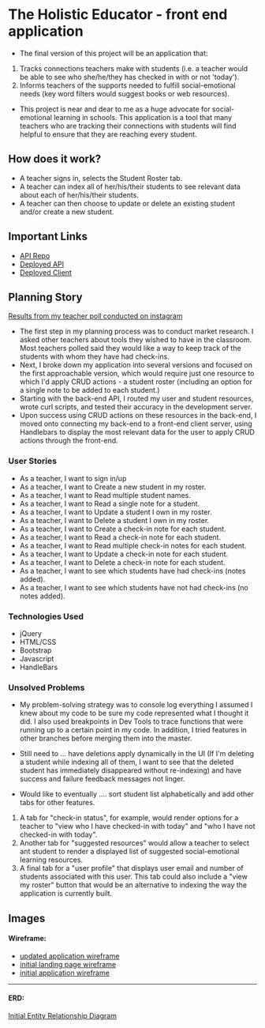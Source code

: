 # The Holistic Educator - front end application

- The final version of this project will be an application that: 
1. Tracks connections teachers make with students (i.e. a teacher would be able to see who she/he/they has checked in with or not 'today').
2. Informs teachers of the supports needed to fulfill social-emotional needs (key word filters would suggest books or web resources).
- This project is near and dear to me as a huge advocate for social-emotional learning in schools. This application is a tool that many teachers who are tracking their connections with students will find helpful to ensure that they are reaching every student. 

## How does it work?

- A teacher signs in, selects the Student Roster tab.
- A teacher can index all of her/his/their students to see relevant data about each of her/his/their students.
- A teacher can then choose to update or delete an existing student and/or create a new student.

## Important Links

- [API Repo](https://github.com/rubysattar/the-holistic-educator-api)
- [Deployed API](https://whispering-anchorage-25173.herokuapp.com/)
- [Deployed Client](https://rubysattar.github.io/the-holistic-educator/)

## Planning Story

[Results from my teacher poll conducted on instagram](https://imgur.com/dVmMwMG)

- The first step in my planning process was to conduct market research. I asked other teachers about tools they wished to have in the classroom. Most teachers polled said they would like a way to keep track of the students with whom they have had check-ins.
- Next, I broke down my application into several versions and focused on the first approachable version, which would require just one resource to which I'd apply CRUD actions - a student roster (including an option for a single note to be added to each student.)
- Starting with the back-end API, I routed my user and student resources, wrote curl scripts, and tested their accuracy in the development server. 
- Upon success using CRUD actions on these resources in the back-end, I moved onto connecting my back-end to a front-end client server, using Handlebars to display the most relevant data for the user to apply CRUD actions through the front-end. 

### User Stories

- As a teacher, I want to sign in/up
- As a teacher, I want to Create a new student in my roster.
- As a teacher, I want to Read multiple student names.
- As a teacher, I want to Read a single note for a student.
- As a teacher, I want to Update a student I own in my roster.
- As a teacher, I want to Delete a student I own in my roster.
- As a teacher, I want to Create a check-in note for each student.
- As a teacher, I want to Read a check-in note for each student. 
- As a teacher, I want to Read multiple check-in notes for each student.
- As a teacher, I want to Update a check-in note for each student.
- As a teacher, I want to Delete a check-in note for each student.
- As a teacher, I want to see which students have had check-ins (notes added).
- As a teacher, I want to see which students have not had check-ins (no notes added).

### Technologies Used

- jQuery
- HTML/CSS
- Bootstrap
- Javascript
- HandleBars

### Unsolved Problems

- My problem-solving strategy was to console log everything I assumed I knew about my code to be sure my code represented what I thought it did. I also used breakpoints in Dev Tools to trace functions that were running up to a certain point in my code. In addition, I tried features in other branches before merging them into the master. 

- Still need to ... have deletions apply dynamically in the UI (If I'm deleting a student while indexing all of them, I want to see that the deleted student has immediately disappeared without re-indexing) and have success and failure feedback messages not linger.
- Would like to eventually .... sort student list alphabetically and add other tabs for other features. 
1. A tab for "check-in status", for example, would render options for a teacher to "view who I have checked-in with today" and "who I have not checked-in with today". 
2. Another tab for "suggested resources" would allow a teacher to select ant student to render a displayed list of suggested social-emotional learning resources.
3. A final tab for a "user profile" that displays user email and number of students associated with this user. This tab could also include a  "view my roster" button that would be an alternative to indexing the way the application is currently built. 


## Images

#### Wireframe:
- [updated application wireframe](https://imgur.com/viNGzwH)
- [initial landing page wireframe](https://imgur.com/HANqQFv)
- [initial application wireframe](https://imgur.com/fbpXkYj)
---

#### ERD:
[Initial Entity Relationship Diagram](https://imgur.com/zWtIKUa)